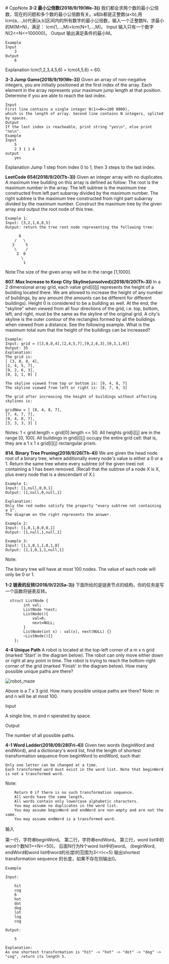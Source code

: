 ﻿﻿﻿﻿﻿﻿﻿﻿﻿﻿# CppNote**3-2 最小公倍数(2018/9/19(We-3))**我们都会求两个数的最小公倍数，现在的问题和多个数的最小公倍数有关。a和b都是正整数(a<b),用lcm(a,…,b)代表[a,b]区间内的所有数字的最小公倍数，输入一个正整数N，求最小的M(M>N)，满足： lcm(1,…,M)=lcm(N+1,…,M)。Input输入只有一个数字N(2<=N<=100000)。Output输出满足条件的最小M。```ExampleInput    3Output    6```Explanation    lcm(1,2,3,4,5,6) = lcm(4,5,6) = 60.**3-3 Jump Game(2018/9/19(We-3))**Given an array of non-negative integers, you are initially positioned at the first index of the array.Each element in the array represents your maximum jump length at that position.Determine if you are able to reach the last index.```InputFirst line contains a single integer N(1<=N<=100 0000), which is the length of array. Second line contains N integers, splited by spaces.OutputIf the last index is reacheable, print string "yes\n", else print "no\n".ExampleInput    5    2 3 1 1 4output    yes```Explanation    Jump 1 step from index 0 to 1, then 3 steps to the last index.**LeetCode 654(2018/9/20(Th-3))** Given an integer array with no duplicates. A maximum tree building on this array is defined as follow:    The root is the maximum number in the array.    The left subtree is the maximum tree constructed from left part subarray divided by the maximum number.    The right subtree is the maximum tree constructed from right part subarray divided by the maximum number.Construct the maximum tree by the given array and output the root node of this tree.```Example 1:Input: [3,2,1,6,0,5]Output: return the tree root node representing the following tree:      6    /   \   3     5    \    /      2  0          \        1```Note:The size of the given array will be in the range [1,1000].**807. Max Increase to Keep City Skyline(unsolved)(2018/9/20(Th-3))**In a 2 dimensional array grid, each value grid[i][j] represents the height of a building located there. We are allowed to increase the height of any number of buildings, by any amount (the amounts can be different for different buildings). Height 0 is considered to be a building as well.At the end, the "skyline" when viewed from all four directions of the grid, i.e. top, bottom, left, and right, must be the same as the skyline of the original grid. A city's skyline is the outer contour of the rectangles formed by all the buildings when viewed from a distance. See the following example.What is the maximum total sum that the height of the buildings can be increased?```Example:Input: grid = [[3,0,8,4],[2,4,5,7],[9,2,6,3],[0,3,1,0]]Output: 35Explanation:The grid is:[ [3, 0, 8, 4],[2, 4, 5, 7],[9, 2, 6, 3],[0, 3, 1, 0] ]The skyline viewed from top or bottom is: [9, 4, 8, 7]The skyline viewed from left or right is: [8, 7, 9, 3]The grid after increasing the height of buildings without affecting skylines is:gridNew = [ [8, 4, 8, 7],[7, 4, 7, 7],[9, 4, 8, 7],[3, 3, 3, 3] ]```Notes:1 < grid.length = grid[0].length <= 50.All heights grid[i][j] are in the range [0, 100].All buildings in grid[i][j] occupy the entire grid cell: that is, they are a 1 x 1 x grid[i][j] rectangular prism.**814. Binary Tree Pruning(2018/9/26(Th-4))**We are given the head node root of a binary tree, where additionally every node's value is either a 0 or a 1.Return the same tree where every subtree (of the given tree) not containing a 1 has been removed.(Recall that the subtree of a node X is X, plus every node that is a descendant of X.)```Example 1:Input: [1,null,0,0,1]Output: [1,null,0,null,1]Explanation:Only the red nodes satisfy the property "every subtree not containing a 1".The diagram on the right represents the answer.Example 2:Input: [1,0,1,0,0,0,1]Output: [1,null,1,null,1]Example 3:Input: [1,1,0,1,1,0,1,0]Output: [1,1,0,1,1,null,1]```Note:The binary tree will have at most 100 nodes.The value of each node will only be 0 or 1.**1-2 链表的反转(2018/9/22(Sa-3))**下面所给的是链表节点的结构，你的任务是写一个函数将链表反转。  ```  struct ListNode {        int val;        ListNode *next;        ListNode(){            val=0;            next=NULL;        }        ListNode(int x) : val(x), next(NULL) {}        ~ListNode(){}    };```**4-4 Unique Path**A robot is located at the top-left corner of a m x n grid (marked 'Start' in the diagram below).The robot can only move either down or right at any point in time. The robot is trying to reach the bottom-right corner of the grid (marked 'Finish' in the diagram below).How many possible unique paths are there?![robot_maze](https://leetcode.com/static/images/problemset/robot_maze.png)Above is a 7 x 3 grid. How many possible unique paths are there?Note: m and n will be at most 100.InputA single line, m and n sperated by space.OutputThe number of all possible paths.**4-1 Word Ladder(2018/09/28(Fri-4))**Given two words (beginWord and endWord), and a dictionary's word list, find the length of shortest transformation sequence from beginWord to endWord, such that:    Only one letter can be changed at a time.    Each transformed word must exist in the word list. Note that beginWord is not a transformed word.Note:```    Return 0 if there is no such transformation sequence.    All words have the same length.    All words contain only lowercase alphabetic characters.    You may assume no duplicates in the word list.    You may assume beginWord and endWord are non-empty and are not the same.    You may assume endWord is a transformed word.```输入第一行，字符串beginWord。 第二行，字符串endWord。 第三行，word list中的word个数N(1=<N<=50)。 后面N行为N个word list中的word。 (beginWord, endWord和word list中word的长度l的范围为3<=l<=5)输出shortest transformation sequence 的长度，如果不存在则输出0。```ExampleInput:    hit    cog    6    hot    dot    dog    lot    log    cogOutput:    5Explanation:As one shortest transformation is "hit" -> "hot" -> "dot" -> "dog" -> "cog", return its length 5.```
